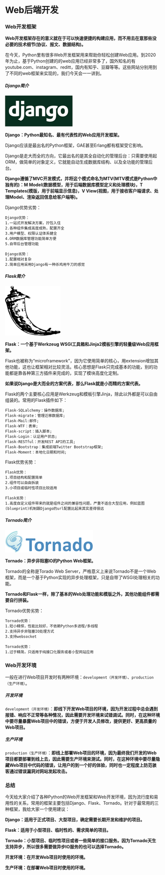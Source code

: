 # Web后端开发

### Web开发框架

**Web开发框架存在的意义就在于可以快速便捷的构建应用，而不用去在意那些没必要的技术细节(协议、报文、数据结构)。**

在今天，Python里有很多Web开发框架用来帮助你轻松创建Web应用。到2020年为止，基于Python创建的的web应用已经非常多了，国外知名的有youtube.com、instagram、reditt，国内有知乎、豆瓣等等。这些网站分别用到了不同的web框架来实现的，我们今天会一一讲到。

##### Django简介

![django](image/django.jpg)

**Django：Python最知名、最有代表性的Web应用开发框架。**

Django应该是最出名的Python框架，GAE甚至Erlang都有框架受它影响。

Django是走大而全的方向，它最出名的是其全自动化的管理后台：只需要使用起ORM，做简单的对象定义，它就能自动生成数据库结构、以及全功能的管理后台。

**Django遵循了MVC开发模式，并将这个模式命名为MTV(MTV模式是Python中独有的)：M Model(数据模型，用于后端数据库模型定义和处理模块)，T Templates(模版，用于前端显示信息)，V View(视图，用于接收客户端请求、处理Model、渲染返回信息给客户端等)。**

Django优势劣势：

```
Django优势：
1.一站式开发解决方案，拧包入住
2.各种组件集成高度成熟，配置齐全
3.用户模型、权限认证体系健全
4.ORM数据库管理功能简单方便
5.自带后台管理功能

Django劣势：
1.配置相对复杂
2.简单应用采用Django有一种杀鸡用牛刀的感觉
```
##### Flask简介

![flask](image/flask.png)

**Flask：一个基于Werkzeug WSGI工具箱和Jinja2模板引擎的轻量级Web应用框架。**

Flask也被称为“microframework”，因为它使用简单的核心，用extension增加其他功能，这也让框架相对比较灵活。核心思想是Flask只完成基本的功能，别的功能都是靠各种第三方插件来完成的，实现了模块高度化定制。

**如果说Django是大而全的方案代表，那么Flask就是小而精的方案代表。**

Flask的两个主要核心应用是Werkzeug和模板引擎Jinja，除此以外都是可以自由组装的。常用的Flask插件如下：

```
Flask-SQLalchemy：操作数据库;
Flask-migrate：管理迁移数据库;
Flask-Mail:邮件;
Flask-WTF：表单;
Flask-script：插入脚本;
Flask-Login：认证用户状态;
Flask-RESTful：开发REST API的工具;
Flask-Bootstrap：集成前端Twitter Bootstrap框架;
Flask-Moment：本地化日期和时间;
```
Flask优势劣势：

```
Flask优势：
1.项目结构和配置简单
2.组件可以自由拆装
3.小项目或临时性项目比较适用

Flask劣势：
1.高度自定义组件带来的就是组件之间的兼容性问题，严重不适合大型应用，例如蓝图(blueprint)机制跟Django的url配置比起来其实差得很远
```

##### Tornado简介

![tornado](image/tornado.png)

**Tornado：异步非阻塞IO的Python Web框架。**

Tornado的全称是Torado Web Server，严格意义上来说Tornado不是一个Web框架，而是一个基于Python实现的异步处理框架，只是自带了WSGI处理相关的功能。

**Tornado和Flask一样，除了基本的Web处理功能和模版之外，其他功能组件都需要自行拼装。**

Tornado优势劣势：

```
Tornado优势：
1.短小精悍，性能比较好，不依赖Python多进程/多线程
2.支持异步非阻塞IO处理方式
3.支持websocket

Tornado劣势：
1.过于精简，只适用于纯接口化服务或者小型网站应用
```
### Web开发环境

一般在进行Web项目开发时有两种环境：`development（开发环境）`、`production（生产环境）`。

##### 开发环境

`development（开发环境）`：**即线下开发Web项目的环境，因为开发过程中总会遇到报错、响应不正常等各种情况，因此需要开发环境来试错调试。同时，在这种环境中要尽量暴露Web项目中的错误，方便于开发人员修改，提供更好、更高质量的Web项目。**

##### 生产环境

`production（生产环境）`：**即线上部署Web项目的环境，因为最终我们开发的Web项目都要部署到线上去，因此需要生产环境来测试。同时，在这种环境中要尽量隐藏Web项目中代码的错误，让用户的到一个好的体验，同时也一定程度上防范骇客通过错误漏洞对网站发起攻击。**

### 总结

今天给大家介绍了各种Python的Web开发框架和Web开发环境，因为流行度和易用性的关系，常用的框架主要包括Django、Flask、Tornado。针对于最常用的三种框架，我给大家一个使用建议：

**Django：适用于正式项目、大型项目，确定需要长期开发和维护的项目。**

**Flask：适用于小型项目、临时性的、需求简单的项目。**

**Tornado：小型项目、临时性项目或者一些简单的接口服务。因为Tornado天生支持异步，所以很多需要做异步IO服务的也可以选择Tornado。**

**开发环境：在开发Web项目时使用的环境。**

**生产环境：在部署Web项目时使用的环境。**

